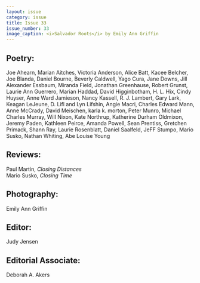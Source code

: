 ```yaml
---
layout: issue
category: issue
title: Issue 33
issue_number: 33
image_caption: <i>Salvador Roots</i> by Emily Ann Griffin
---
```


## Poetry:
Joe Ahearn, Marian Aitches, Victoria Anderson, Alice Batt, Kacee Belcher, Joe Blanda, Daniel Bourne, Beverly Caldwell, Yago Cura, Jane Downs, Jill Alexander Essbaum, Miranda Field, Jonathan Greenhause, Robert Grunst, Laurie Ann Guerrero, Marian Haddad, David Higginbotham, H. L. Hix, Cindy Huyser, Anne Ward Jamieson, Nancy Kassell, R. J. Lambert, Gary Lark, Keagan LeJeune, D. Lifl and Lyn Lifshin, Angie Macri, Charles Edward Mann, Anne McCrady, David Meischen, karla k. morton, Peter Munro, Michael Charles Murray, Will Nixon, Kate Northrup, Katherine Durham Oldmixon, Jeremy Paden, Kathleen Peirce, Amanda Powell, Sean Prentiss, Gretchen Primack, Shann Ray, Laurie Rosenblatt, Daniel Saalfeld, JeFF Stumpo, Mario Susko, Nathan Whiting, Abe Louise Young  

## Reviews:
Paul Martin, *Closing Distances*  
Mario Susko, *Closing Time*  

## Photography:
Emily Ann Griffin  

## Editor:
Judy Jensen  

## Editorial Associate:
Deborah A. Akers  